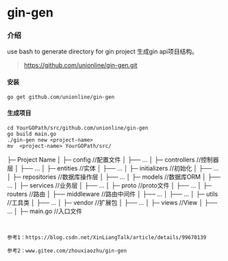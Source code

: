 # gin-gen

### 介绍
use bash to generate directory for gin project 
生成gin api项目结构。
> https://github.com/unionline/gin-gen.git

#### 安装
```shell script
go get github.com/unionline/gin-gen
```

#### 生成项目
```shell script
cd YourGOPath/src/github.com/unionline/gin-gen
go build main.go
./gin-gen new <project-name>
mv  <project-name> YourGOPath/src/

```
├─ Project Name
    │  ├─ config          //配置文件
    │     ├── ...
    │  ├─ controllers     //控制器层
    │     ├── ...
    │  ├─ entities        //实体
    │     ├── ...
    │  ├─ initializers    //初始化
    │     ├── ...
    │  ├─ repositories    //数据库操作层
    │     ├── ...
    │  ├─ models          //数据库ORM
    │     ├── ...
    │  ├─ services        //业务层
    │     ├── ...
    │  ├─ proto           //proto文件
    │     ├── ...
    │  ├─ routers         //路由
    │     ├── middleware  //路由中间件
    │         ├── ...
    │     ├── ...
    │  ├─ utils           //工具类
    │     ├── ...
    │  ├─ vendor          //扩展包
    │     ├── ...
    │  ├─ views           //View
        │     ├── ...
    │  ├─ main.go         //入口文件
```


参考1：https://blog.csdn.net/XinLiangTalk/article/details/99670139

参考2：www.gitee.com/zhouxiaozhu/gin-gen
